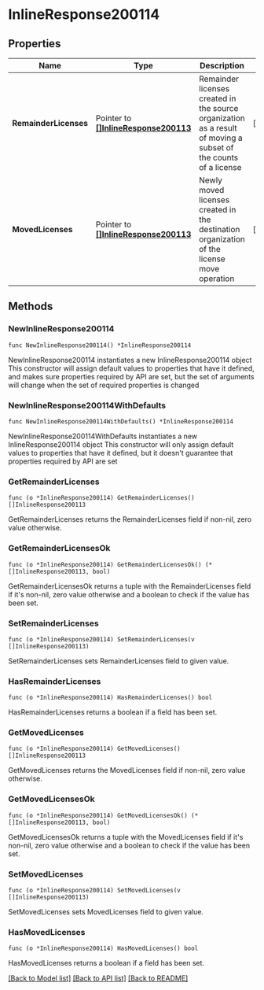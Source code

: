 # InlineResponse200114

## Properties

Name | Type | Description | Notes
------------ | ------------- | ------------- | -------------
**RemainderLicenses** | Pointer to [**[]InlineResponse200113**](InlineResponse200113.md) | Remainder licenses created in the source organization as a result of moving a subset of the counts of a license | [optional] 
**MovedLicenses** | Pointer to [**[]InlineResponse200113**](InlineResponse200113.md) | Newly moved licenses created in the destination organization of the license move operation | [optional] 

## Methods

### NewInlineResponse200114

`func NewInlineResponse200114() *InlineResponse200114`

NewInlineResponse200114 instantiates a new InlineResponse200114 object
This constructor will assign default values to properties that have it defined,
and makes sure properties required by API are set, but the set of arguments
will change when the set of required properties is changed

### NewInlineResponse200114WithDefaults

`func NewInlineResponse200114WithDefaults() *InlineResponse200114`

NewInlineResponse200114WithDefaults instantiates a new InlineResponse200114 object
This constructor will only assign default values to properties that have it defined,
but it doesn't guarantee that properties required by API are set

### GetRemainderLicenses

`func (o *InlineResponse200114) GetRemainderLicenses() []InlineResponse200113`

GetRemainderLicenses returns the RemainderLicenses field if non-nil, zero value otherwise.

### GetRemainderLicensesOk

`func (o *InlineResponse200114) GetRemainderLicensesOk() (*[]InlineResponse200113, bool)`

GetRemainderLicensesOk returns a tuple with the RemainderLicenses field if it's non-nil, zero value otherwise
and a boolean to check if the value has been set.

### SetRemainderLicenses

`func (o *InlineResponse200114) SetRemainderLicenses(v []InlineResponse200113)`

SetRemainderLicenses sets RemainderLicenses field to given value.

### HasRemainderLicenses

`func (o *InlineResponse200114) HasRemainderLicenses() bool`

HasRemainderLicenses returns a boolean if a field has been set.

### GetMovedLicenses

`func (o *InlineResponse200114) GetMovedLicenses() []InlineResponse200113`

GetMovedLicenses returns the MovedLicenses field if non-nil, zero value otherwise.

### GetMovedLicensesOk

`func (o *InlineResponse200114) GetMovedLicensesOk() (*[]InlineResponse200113, bool)`

GetMovedLicensesOk returns a tuple with the MovedLicenses field if it's non-nil, zero value otherwise
and a boolean to check if the value has been set.

### SetMovedLicenses

`func (o *InlineResponse200114) SetMovedLicenses(v []InlineResponse200113)`

SetMovedLicenses sets MovedLicenses field to given value.

### HasMovedLicenses

`func (o *InlineResponse200114) HasMovedLicenses() bool`

HasMovedLicenses returns a boolean if a field has been set.


[[Back to Model list]](../README.md#documentation-for-models) [[Back to API list]](../README.md#documentation-for-api-endpoints) [[Back to README]](../README.md)


